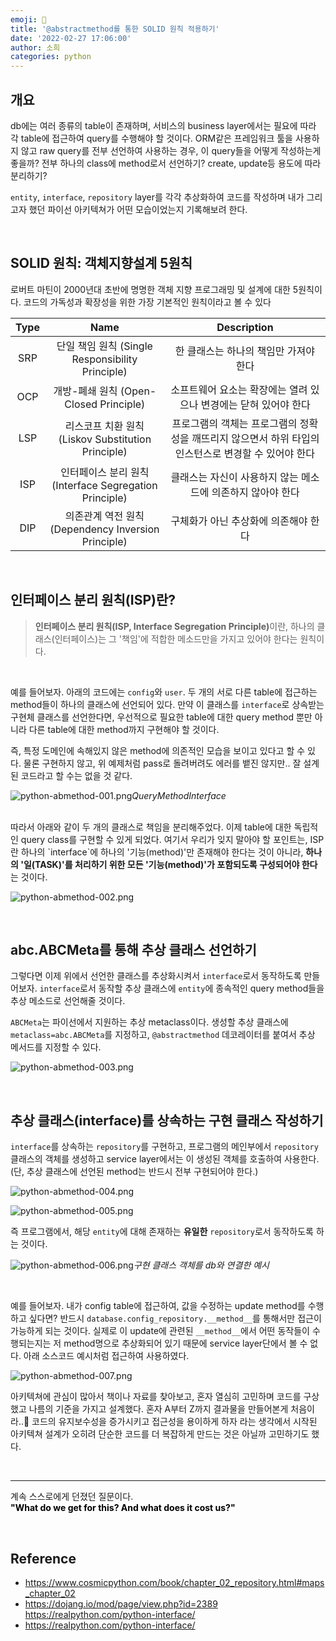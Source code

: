 ```yaml
---
emoji: 💭
title: '@abstractmethod를 통한 SOLID 원칙 적용하기'
date: '2022-02-27 17:06:00'
author: 소희
categories: python
---
```



## 개요

db에는 여러 종류의 table이 존재하며, 서비스의 business layer에서는 필요에 따라 각 table에 접근하여 query를 수행해야 할 것이다. ORM같은 프레임워크 툴을 사용하지 않고 raw query를 전부 선언하여 사용하는 경우, 이 query들을 어떻게 작성하는게 좋을까? 전부 하나의 class에 method로서 선언하기? create, update등 용도에 따라 분리하기?

`entity`, `interface`, `repository` layer를 각각 추상화하여 코드를 작성하며 내가 그리고자 했던 파이선 아키텍쳐가 어떤 모습이었는지 기록해보려 한다.

<br>

## SOLID 원칙: 객체지향설계 5원칙

로버트 마틴이 2000년대 초반에 명명한 객체 지향 프로그래밍 및 설계에 대한 5원칙이다. 코드의 가독성과 확장성을 위한 가장 기본적인 원칙이라고 볼 수 있다

|Type|Name|Description|
|:----:|:----------------:|:----------------:|
|SRP|단일 책임 원칙 (Single Responsibility Principle)|한 클래스는 하나의 책임만 가져야 한다|
|OCP|개방-폐쇄 원칙 (Open-Closed Principle)|소프트웨어 요소는 확장에는 열려 있으나 변경에는 닫혀 있어야 한다|
|LSP|리스코프 치환 원칙 (Liskov Substitution Principle)|프로그램의 객체는 프로그램의 정확성을 깨뜨리지 않으면서 하위 타입의 인스턴스로 변경할 수 있어야 한다|
|ISP|인터페이스 분리 원칙 (Interface Segregation Principle)|클래스는 자신이 사용하지 않는 메소드에 의존하지 않아야 한다|
|DIP|의존관계 역전 원칙 (Dependency Inversion Principle)|구체화가 아닌 추상화에 의존해야 한다|

<br>

## 인터페이스 분리 원칙(ISP)란?

> <b>인터페이스 분리 원칙(ISP, Interface Segregation Principle)</b>이란, 하나의 클래스(인터페이스)는 그 '책임'에 적합한 메소드만을 가지고 있어야 한다는 원칙이다.

<br>

예를 들어보자. 아래의 코드에는 `config`와 `user`. 두 개의 서로 다른 table에 접근하는 method들이 하나의 클래스에 선언되어 있다. 만약 이 클래스를 `interface`로 상속받는 구현체 클래스를 선언한다면, 우선적으로 필요한 table에 대한 query method 뿐만 아니라 다른 table에 대한 method까지 구현해야 할 것이다. 

즉, 특정 도메인에 속해있지 않은 method에 의존적인 모습을 보이고 있다고 할 수 있다. 물론 구현하지 않고, 위 예제처럼 pass로 돌려버려도 에러를 뱉진 않지만.. 잘 설계된 코드라고 할 수는 없을 것 같다.

![python-abmethod-001.png](./python-abmethod-001.png)*QueryMethodInterface*

<br>
따라서 아래와 같이 두 개의 클래스로 책임을 분리해주었다. 이제 table에 대한 독립적인 query class를 구현할 수 있게 되었다.
여기서 우리가 잊지 말아야 할 포인트는,
ISP란 하나의 `interface`에 하나의 '기능(method)'만 존재해야 한다는 것이 아니라, <b>하나의 '일(TASK)'를 처리하기 위한 모든 '기능(method)'가 포함되도록 구성되어야 한다</b>는 것이다.

![python-abmethod-002.png](./python-abmethod-002.png)

<br>

## abc.ABCMeta를 통해 추상 클래스 선언하기

그렇다면 이제 위에서 선언한 클래스를 추상화시켜서 `interface`로서 동작하도록 만들어보자.
`interface`로서 동작할 추상 클래스에 `entity`에 종속적인 query method들을 추상 메소드로 선언해줄 것이다.

`ABCMeta`는 파이선에서 지원하는 추상 metaclass이다. 생성할 추상 클래스에 `metaclass=abc.ABCMeta`를 지정하고, `@abstractmethod` 데코레이터를 붙여서 추상 메서드를 지정할 수 있다.

![python-abmethod-003.png](./python-abmethod-003.png)

<br>

## 추상 클래스(interface)를 상속하는 구현 클래스 작성하기

`interface`를 상속하는 `repository`를 구현하고, 프로그램의 메인부에서 `repository` 클래스의 객체를 생성하고 service layer에서는 이 생성된 객체를 호출하여 사용한다. (단, 추상 클래스에 선언된 method는 반드시 전부 구현되어야 한다.)

![python-abmethod-004.png](./python-abmethod-004.png)

![python-abmethod-005.png](./python-abmethod-005.png)

즉 프로그램에서, 해당 `entity`에 대해 존재하는 <b>유일한</b> `repository`로서 동작하도록 하는 것이다.

![python-abmethod-006.png](./python-abmethod-006.png)*구현 클래스 객체를 db와 연결한 예시*

<br>

예를 들어보자.
내가 config table에 접근하여, 값을 수정하는 update method를 수행하고 싶다면? 반드시 `database.config_repository.__method__`를 통해서만 접근이 가능하게 되는 것이다. 실제로 이 update에 관련된 `__method__`에서 어떤 동작들이 수행되는지는 저 method명으로 추상화되어 있기 때문에 service layer단에서 볼 수 없다. 
아래 소스코드 예시처럼 접근하여 사용하였다.


![python-abmethod-007.png](./python-abmethod-007.png)


아키텍쳐에 관심이 많아서 책이나 자료를 찾아보고, 혼자 열심히 고민하며 코드를 구상했고 나름의 기준을 가지고 설계했다.
혼자 A부터 Z까지 결과물을 만들어본게 처음이라..🤯  코드의 유지보수성을 증가시키고 접근성을 용이하게 하자 라는 생각에서 시작된 아키텍쳐 설계가 오히려 단순한 코드를 더 복잡하게 만드는 것은 아닐까 고민하기도 했다. 

<br>

-----
계속 스스로에게 던졌던 질문이다.  
<b><text style="color:black;">"What do we get for this? And what does it cost us?"</text></b>

<br>

## Reference

- https://www.cosmicpython.com/book/chapter_02_repository.html#maps_chapter_02
- https://dojang.io/mod/page/view.php?id=2389 https://realpython.com/python-interface/
- https://realpython.com/python-interface/


<br>

```toc
```